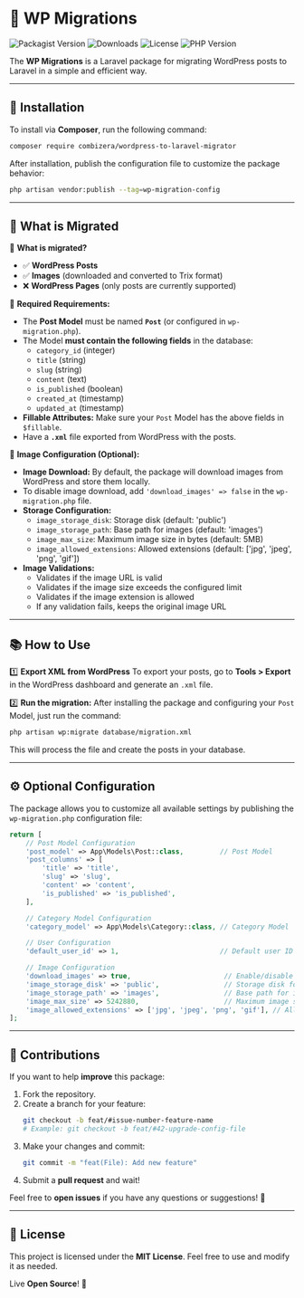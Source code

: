 # 📝 WP Migrations

![Packagist Version](https://img.shields.io/packagist/v/combizera/wordpress-to-laravel-migrator)
![Downloads](https://img.shields.io/packagist/dt/combizera/wordpress-to-laravel-migrator)
![License](https://img.shields.io/github/license/combizera/wordpress-to-laravel-migrator)
![PHP Version](https://img.shields.io/packagist/php-v/combizera/wordpress-to-laravel-migrator)

The **WP Migrations** is a Laravel package for migrating WordPress posts to Laravel in a simple and efficient way.

---

## 🚀 Installation

To install via **Composer**, run the following command:

```bash
composer require combizera/wordpress-to-laravel-migrator
```

After installation, publish the configuration file to customize the package behavior:

```bash
php artisan vendor:publish --tag=wp-migration-config
```

---

## 📌 What is Migrated

🔹 **What is migrated?**
- ✅ **WordPress Posts**
- ✅ **Images** (downloaded and converted to Trix format)
- ❌ **WordPress Pages** (only posts are currently supported)

🔹 **Required Requirements:**
- The **Post Model** must be named **`Post`** (or configured in `wp-migration.php`).
- The Model **must contain the following fields** in the database:
    - `category_id` (integer)
    - `title` (string)
    - `slug` (string)
    - `content` (text)
    - `is_published` (boolean)
    - `created_at` (timestamp)
    - `updated_at` (timestamp)
- **Fillable Attributes:** Make sure your `Post` Model has the above fields in `$fillable`.
- Have a **`.xml`** file exported from WordPress with the posts.

🔹 **Image Configuration (Optional):**
- **Image Download:** By default, the package will download images from WordPress and store them locally.
- To disable image download, add `'download_images' => false` in the `wp-migration.php` file.
- **Storage Configuration:**
    - `image_storage_disk`: Storage disk (default: 'public')
    - `image_storage_path`: Base path for images (default: 'images')
    - `image_max_size`: Maximum image size in bytes (default: 5MB)
    - `image_allowed_extensions`: Allowed extensions (default: ['jpg', 'jpeg', 'png', 'gif'])
- **Image Validations:**
    - Validates if the image URL is valid
    - Validates if the image size exceeds the configured limit
    - Validates if the image extension is allowed
    - If any validation fails, keeps the original image URL

---

## 📚 How to Use

1️⃣ **Export XML from WordPress**
To export your posts, go to **Tools > Export** in the WordPress dashboard and generate an `.xml` file.

2️⃣ **Run the migration:**
After installing the package and configuring your `Post` Model, just run the command:

```bash
php artisan wp:migrate database/migration.xml
```

This will process the file and create the posts in your database.

---

## ⚙️ Optional Configuration

The package allows you to customize all available settings by publishing the `wp-migration.php` configuration file:

```php
return [
    // Post Model Configuration
    'post_model' => App\Models\Post::class,         // Post Model
    'post_columns' => [
        'title' => 'title',
        'slug' => 'slug',
        'content' => 'content',
        'is_published' => 'is_published',
    ],

    // Category Model Configuration
    'category_model' => App\Models\Category::class, // Category Model

    // User Configuration
    'default_user_id' => 1,                         // Default user ID for posts

    // Image Configuration
    'download_images' => true,                       // Enable/disable image download
    'image_storage_disk' => 'public',                // Storage disk for images
    'image_storage_path' => 'images',                // Base path for images
    'image_max_size' => 5242880,                     // Maximum image size (5MB)
    'image_allowed_extensions' => ['jpg', 'jpeg', 'png', 'gif'], // Allowed image extensions
];
```

---

## 🤝 Contributions

If you want to help **improve** this package:

1. Fork the repository.
2. Create a branch for your feature:
   ```bash
   git checkout -b feat/#issue-number-feature-name
   # Example: git checkout -b feat/#42-upgrade-config-file
   ```
3. Make your changes and commit:
   ```bash
   git commit -m "feat(File): Add new feature"
   ```
4. Submit a **pull request** and wait!

Feel free to **open issues** if you have any questions or suggestions! 🚀

---

## 📝 License

This project is licensed under the **MIT License**. Feel free to use and modify it as needed.

Live **Open Source**! 🎉
